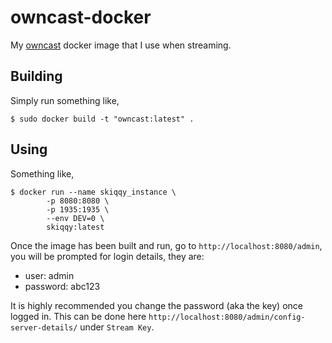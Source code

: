 # owncast-docker
My [owncast](https://owncast.online/) docker image that I use when streaming.

## Building
Simply run something like,
```
$ sudo docker build -t "owncast:latest" .
```

## Using
Something like,
```
$ docker run --name skiqqy_instance \
		-p 8080:8080 \
		-p 1935:1935 \
		--env DEV=0 \
		skiqqy:latest
```

Once the image has been built and run, go to `http://localhost:8080/admin`, you will be
prompted for login details, they are:
* user: admin
* password: abc123

It is highly recommended you change the password (aka the key) once logged in.
This can be done here `http://localhost:8080/admin/config-server-details/` under
`Stream Key`.
